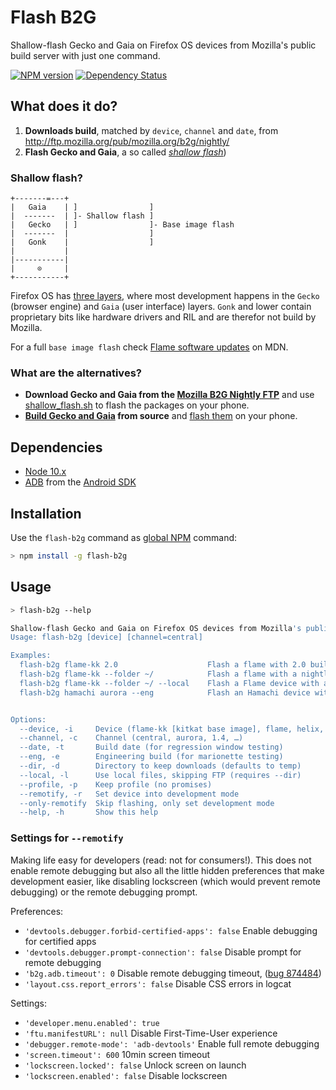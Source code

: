 # Flash B2G

Shallow-flash Gecko and Gaia on Firefox OS devices from Mozilla's public build server with just one command.

[![NPM version](http://img.shields.io/npm/v/flash-b2g.svg?style=flat)](https://www.npmjs.org/package/flash-b2g)
[![Dependency Status](http://img.shields.io/gemnasium/digitarald/flash-b2g.svg?style=flat)](https://gemnasium.com/digitarald/flash-b2g)

## What does it do?

1. **Downloads build**, matched by `device`, `channel` and `date`, from http://ftp.mozilla.org/pub/mozilla.org/b2g/nightly/
2. **Flash Gecko and Gaia**, a so called *[shallow flash](https://github.com/Mozilla-TWQA/B2G-flash-tool/blob/master/shallow_flash.sh)*)

### Shallow flash?

```
+-------=---+
|   Gaia    | ]                ]
|  -------  | ]- Shallow flash ]
|   Gecko   | ]                ]- Base image flash
|  -------  |                  ]
|   Gonk    |                  ]
|           |
|-----------|
|     ⊙     |
+-----------+
```

Firefox OS has [three layers](http://en.wikipedia.org/wiki/Firefox_OS#Core_technologies), where most development happens in the `Gecko` (browser engine) and `Gaia` (user interface) layers. `Gonk` and lower contain proprietary bits like hardware drivers and RIL and are therefor not build by Mozilla.

For a full `base image flash` check [Flame software updates](https://developer.mozilla.org/en-US/Firefox_OS/Developer_phone_guide/Flame/Updating_your_Flame) on MDN.

### What are the alternatives?

* **Download Gecko and Gaia from the [Mozilla B2G Nightly FTP](http://ftp.mozilla.org/pub/mozilla.org/b2g/nightly/)** and use [shallow_flash.sh](https://github.com/Mozilla-TWQA/B2G-flash-tool/blob/master/shallow_flash.sh) to flash the packages on your phone.
* **[Build Gecko and Gaia](https://developer.mozilla.org/en-US/Firefox_OS/Building) from source** and [flash them](https://developer.mozilla.org/en-US/Firefox_OS/Installing_on_a_mobile_device) on your phone.

## Dependencies

* [Node 10.x](http://nodejs.org/download/)
* [ADB](http://developer.android.com/tools/help/adb.html) from the [Android SDK](http://developer.android.com/sdk/index.html)

## Installation

Use the `flash-b2g` command as [global NPM](http://blog.nodejs.org/2011/03/23/npm-1-0-global-vs-local-installation) command:

```bash
> npm install -g flash-b2g
```

## Usage

```bash
> flash-b2g --help

Shallow-flash Gecko and Gaia on Firefox OS devices from Mozilla's public build server (http://ftp.mozilla.org/pub/mozilla.org/b2g/nightly/).
Usage: flash-b2g [device] [channel=central]

Examples:
  flash-b2g flame-kk 2.0                    Flash a flame with 2.0 build.
  flash-b2g flame-kk --folder ~/            Flash a flame with a nightly build (downloaded to ~/)
  flash-b2g flame-kk --folder ~/ --local    Flash a Flame device with a previously downloaded build in ~/.
  flash-b2g hamachi aurora --eng            Flash an Hamachi device with an aurora engineering build.


Options:
  --device, -i     Device (flame-kk [kitkat base image], flame, helix, hamachi, …)
  --channel, -c    Channel (central, aurora, 1.4, …)                                [default: "central"]
  --date, -t       Build date (for regression window testing)                       [default: "latest"]
  --eng, -e        Engineering build (for marionette testing)
  --dir, -d        Directory to keep downloads (defaults to temp)
  --local, -l      Use local files, skipping FTP (requires --dir)
  --profile, -p    Keep profile (no promises)
  --remotify, -r   Set device into development mode
  --only-remotify  Skip flashing, only set development mode
  --help, -h       Show this help
```

### Settings for `--remotify`

Making life easy for developers (read: not for consumers!). This does not enable remote debugging but also all the little hidden preferences that make development easier, like disabling lockscreen (which would prevent remote debugging) or the remote debugging prompt.

Preferences:

* `'devtools.debugger.forbid-certified-apps': false` Enable debugging for certified apps
* `'devtools.debugger.prompt-connection': false` Disable prompt for remote debugging
* `'b2g.adb.timeout': 0` Disable remote debugging timeout, ([bug 874484](https://bugzilla.mozilla.org/show_bug.cgi?id=874484))
* `'layout.css.report_errors': false` Disable CSS errors in logcat

Settings:

* `'developer.menu.enabled': true`
* `'ftu.manifestURL': null` Disable First-Time-User experience
* `'debugger.remote-mode': 'adb-devtools'` Enable full remote debugging
* `'screen.timeout': 600` 10min screen timeout
* `'lockscreen.locked': false` Unlock screen on launch
* `'lockscreen.enabled': false` Disable lockscreen
